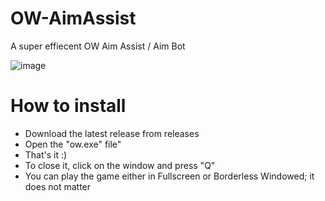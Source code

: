 # OW-AimAssist
 A super effiecent OW Aim Assist / Aim Bot

![image](https://user-images.githubusercontent.com/16229710/195044424-0bbd35b6-e1b1-4ec7-9ba9-9d9d0da377bb.png)

# How to install

* Download the latest release from releases
* Open the "ow.exe" file" 
* That's it :)
* To close it, click on the window and press "Q"
* You can play the game either in Fullscreen or Borderless Windowed; it does not matter

